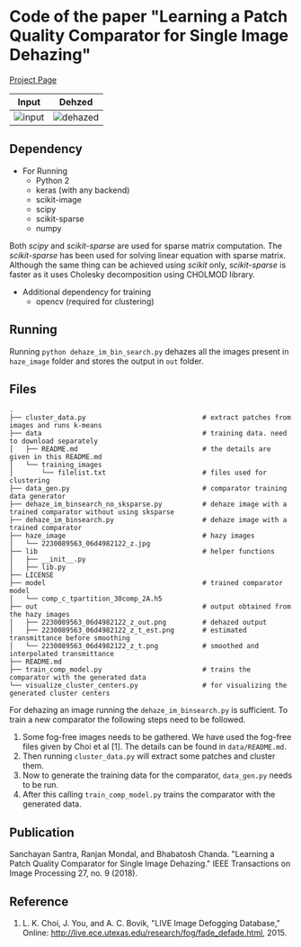 # Code of the paper "Learning a Patch Quality Comparator for Single Image Dehazing"
[Project Page](http://san-santra.github.io/comp_t18/)

| Input        | Dehzed         | 
|:-------------:|:-------------:|
| ![input](http://san-santra.github.io/public/haze_image/2230089563_06d4982122_z.jpg)| ![dehazed](http://san-santra.github.io/comp_t18/results/2230089563_06d4982122_z_out.jpg) |

## Dependency
* For Running
    * Python 2
    * keras (with any backend)
    * scikit-image
    * scipy
    * scikit-sparse
    * numpy

Both *scipy* and *scikit-sparse* are used for sparse matrix computation. The *scikit-sparse* has been used for solving linear equation with sparse matrix. Although the same thing can be achieved using *scikit* only, *scikit-sparse* is faster as it uses Cholesky decomposition using CHOLMOD library. 

* Additional dependency for training
    *   opencv (required for clustering)

## Running
Running `python dehaze_im_bin_search.py` dehazes all the images present in `haze_image` folder and stores the output in `out` folder. 

## Files
```
.
├── cluster_data.py                             # extract patches from images and runs k-means
├── data                                        # training data. need to download separately
│   ├── README.md                               # the details are given in this README.md
│   └── training_images
│       └── filelist.txt                        # files used for clustering
├── data_gen.py                                 # comparator training data generator
├── dehaze_im_binsearch_no_sksparse.py          # dehaze image with a trained comparator without using sksparse
├── dehaze_im_binsearch.py                      # dehaze image with a trained comparator
├── haze_image                                  # hazy images
│   └── 2230089563_06d4982122_z.jpg
├── lib                                         # helper functions
│   ├── __init__.py
│   ├── lib.py
├── LICENSE
├── model                                       # trained comparator model
│   └── comp_c_tpartition_30comp_2A.h5
├── out                                         # output obtained from the hazy images
│   ├── 2230089563_06d4982122_z_out.png         # dehazed output
│   ├── 2230089563_06d4982122_z_t_est.png       # estimated transmittance before smoothing
│   └── 2230089563_06d4982122_z_t.png           # smoothed and interpolated transmittance
├── README.md
├── train_comp_model.py                         # trains the comparator with the generated data
└── visualize_cluster_centers.py                # for visualizing the generated cluster centers
```

For dehazing an image running the `dehaze_im_binsearch.py` is sufficient. To train a new comparator the following steps need to be followed.
1. Some fog-free images needs to be gathered. We have used the fog-free files given by Choi et al [1]. The details can be found in `data/README.md`.
2. Then running `cluster_data.py` will extract some patches and cluster them.
3. Now to generate the training data for the comparator, `data_gen.py` needs to be run. 
4. After this calling `train_comp_model.py` trains the comparator with the generated data.

## Publication
Sanchayan Santra, Ranjan Mondal, and Bhabatosh Chanda. "Learning a Patch Quality Comparator for Single Image Dehazing." IEEE Transactions on Image Processing 27, no. 9 (2018).

## Reference
1. L. K. Choi, J. You, and A. C. Bovik, "LIVE Image Defogging Database," Online: http://live.ece.utexas.edu/research/fog/fade_defade.html, 2015. 
